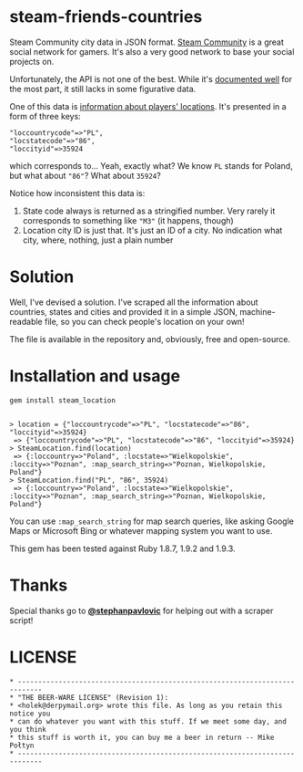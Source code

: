 steam-friends-countries
=======================

Steam Community city data in JSON format. [Steam Community](http://steamcommunity.com) is a great social network for gamers. It's also a very good network to base your social projects on.

Unfortunately, the API is not one of the best. While it's [documented well](http://steamcommunity.com/dev) for the most part, it still lacks in some figurative data.

One of this data is [information about players' locations](https://developer.valvesoftware.com/wiki/Steam_Web_API#GetPlayerSummaries_.28v0001.29). It's presented in a form of three keys:

    "loccountrycode"=>"PL",
    "locstatecode"=>"86",
    "loccityid"=>35924

which corresponds to... Yeah, exactly what? We know `PL` stands for Poland, but what about `"86"`? What about `35924`?

Notice how inconsistent this data is:

1. State code always is returned as a stringified number. Very rarely it corresponds to something like `"M3"` (it happens, though)
2. Location city ID is just that. It's just an ID of a city. No indication what city, where, nothing, just a plain number

Solution
========

Well, I've devised a solution. I've scraped all the information about countries, states and cities and provided it in a simple JSON, machine-readable file, so you can check people's location on your own!

The file is available in the repository and, obviously, free and open-source.

Installation and usage
======================

    gem install steam_location


    > location = {"loccountrycode"=>"PL", "locstatecode"=>"86", "loccityid"=>35924}
     => {"loccountrycode"=>"PL", "locstatecode"=>"86", "loccityid"=>35924}
    > SteamLocation.find(location)
     => {:loccountry=>"Poland", :locstate=>"Wielkopolskie", :loccity=>"Poznan", :map_search_string=>"Poznan, Wielkopolskie, Poland"}
    > SteamLocation.find("PL", "86", 35924)
     => {:loccountry=>"Poland", :locstate=>"Wielkopolskie", :loccity=>"Poznan", :map_search_string=>"Poznan, Wielkopolskie, Poland"}

You can use `:map_search_string` for map search queries, like asking Google Maps or Microsoft Bing or whatever mapping system you want to use.

This gem has been tested against Ruby 1.8.7, 1.9.2 and 1.9.3.


Thanks
=======

Special thanks go to <b>[@stephanpavlovic](https://github.com/stephanpavlovic)</b> for helping out with a scraper script!

LICENSE
=======

    * ----------------------------------------------------------------------------
    * "THE BEER-WARE LICENSE" (Revision 1):
    * <holek@derpymail.org> wrote this file. As long as you retain this notice you
    * can do whatever you want with this stuff. If we meet some day, and you think
    * this stuff is worth it, you can buy me a beer in return -- Mike Połtyn
    * ----------------------------------------------------------------------------
